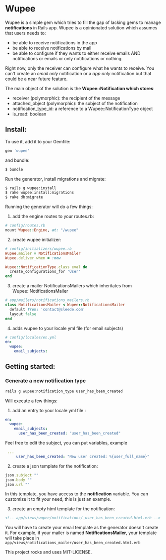 # Wupee

Wupee is a simple gem which tries to fill the gap of lacking gems to manage **notifications** in Rails app.
Wupee is a opinionated solution which assumes that users needs to:

* be able to receive notifications in the app
* be able to receive notifications by mail
* be able to configure if they wants to either receive emails AND notifications or emails or only notifications or nothing

Right now, only the receiver can configure what he wants to receive. You can't create an *email only* notification or a *app only* notification but that could be a near future feature. 

The main object of the solution is the <strong>Wupee::Notification which stores</strong>:
* receiver (polymorphic): the recipient of the message
* attached_object (polymorphic): the subject of the notification
* notification_type_id: a reference to a Wupee::NotificationType object
* is_read: boolean

 
## Install:

To use it, add it to your Gemfile:
```ruby
gem 'wupee'
```

and bundle:
```bash
$ bundle
```

Run the generator, install migrations and migrate:

```bash
$ rails g wupee:install
$ rake wupee:install:migrations
$ rake db:migrate
```

Running the generator will do a few things:

1. add the engine routes to your routes.rb:

  ```ruby
  # config/routes.rb
  mount Wupee::Engine, at: "/wupee"
  ```
2. create wupee initializer:

  ```ruby
  # config/initializers/wupee.rb
  Wupee.mailer = NotificationsMailer
  Wupee.deliver_when = :now
  
  Wupee::NotificationType.class_eval do
    create_configurations_for 'User'
  end
  ```
3. create a mailer NotificationsMailers which inheritates from Wupee::NotificationsMailer

  ```ruby
  # app/mailers/notifications_mailers.rb
  class NotificationsMailer < Wupee::NotificationsMailer
    default from: 'contact@sleede.com'
    layout false
 end
  ```
  
4. adds wupee to your locale yml file (for email subjects)
  ```yml
  # config/locales/en.yml
  en:
    wupee:
      email_subjects:
  ```

## Getting started:

### Generate a new notification type 

```bash
rails g wupee:notification_type user_has_been_created
```

Will execute a few things:

1. add an entry to your locale yml file :

 ```yml
 en:
   wupee:
     email_subjects:
       user_has_been_created: "user_has_been_created" 
 ```
 Feel free to edit the subject, you can put variables, example
 ```yml
  ...
      user_has_been_created: "New user created: %{user_full_name}"
 ```
 
2. create a json template for the notification:

 ```ruby
 json.subject ""
 json.body ""
 json.url ""
 ```
 In this template, you have access to the **notification** variable.
 You can customize it to fit your need, this is just an example.
 
3. create an empty html template for the notification:
```html
<!-- app/views/wupee/notifications/_user_has_been_created.html.erb -->
```
 
You will have to create your email template as the generator doesn't create it. 
For example, if your mailer is named **NotificationsMailer**, your template will take place in
`app/views/notifications_mailer/user_has_been_created.html.erb`


This project rocks and uses MIT-LICENSE.
